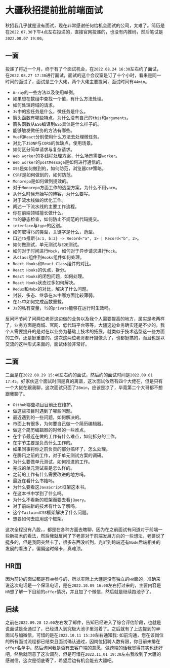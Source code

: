 # 大疆秋招提前批前端面试
秋招我几乎就是没有面试，现在非常感谢任何给机会面试的公司，太难了。简历是在`2022.07.30`下午`4`点左右投递的，直接官网投递的，也没有内推码，然后笔试是`2022.08.07 19:00`。

## 一面
投递了将近一个月，终于有了个面试机会，在`2022.08.24 16:30`左右约了面试，在`2022.08.27 17:30`进行面试，面试的这个会议室是订了十个小时，看来是同一时间的面试了，面试是三个大佬，两个大佬主要提问，面试时间有`44min`。

* `Array`的一些方法以及使用举例。
* 如果想在数组中查找一个值，有什么方法处理。
* 如何处理跨域的请求。
* `Js`中的宏任务是什么，微任务是什么。
* 箭头函数有哪些特点，为什么没有自己的`this`和`arguments`。
* 箭头函数从`ES6`编译到`ES5`具体是什么样子的。
* 能够触发微任务的方法有哪些。
* `Vue`和`React`分别使用什么方法去处理微任务。
* 对比下`JSONP`与`CORS`的优缺点，使用场景。
* 如何区分简单请求与复杂请求。
* `Web worker`的多线程处理方案，什么场景需要`worker`。
* `Web worker`的`postMessage`是如何进行通信的。
* `XSS`是如何做到的，如何防范，浏览器`CSP`策略。
* `CSRF`是如何做到的，如何防范。
* `Monorepo`是如何做到提效的。
* 对于`Monorepo`方面工作的选型方案，为什么不用`yarn`。
* 从什么时候开始写的博客，为什么要写。
* 对于流水线做的优化工作。
* 阐述一下流水线的主要工作流程。
* 你在前端领域擅长做什么。
* `TS`的静态检查，如何防止不规范的代码提交。
* `interface`与`type`的区别。
* 如何取得`TS`的类型，关键字是什么，范型。
* 口述`TS`推断`{a:1, b:2} -> Record<"a", 1> | Record<"b", 2>`。
* 如何做测试，单元测试与`E2E`测试。
* 如何对于时间进行`Mock`，如何对于异步请求进行`Mock`。
* 从`Class`组件到`Hooks`组件如何处理。
* `React Hooks`和`React Class`组件的对比。
* `React Hooks`的优点，拆分。
* `React Hooks`的闭包问题，如何处理。
* `React Hooks`状态过多如何解决。
* `Redux`和`Mobx`的对比，解决了什么问题。
* 封装、多态、继承在`Js`中哪方面比较薄弱。
* 在`Js`中如何完成函数重载。
* `Js`的私有变量，`TS`的`private`能够在运行时生效吗。

反问环节问了问两位老哥这边做的业务以及我个人需要提高的地方，属实是老两样了，业务方面是商城、官网、低代码平台等等，大疆这边业务确实还是不少的，我个人需要提升的是对在以业务为基础上技术的拓展，就类似于技术选型这一些方面的工作，还是挺重要的。这次这两位老哥都开摄像头了，也都挺搞的，而且也是以交流的这种形式来面的，面试体验非常好。

## 二面
二面是在`2022.08.29 15:40`左右约的面试，然后约的面试时间是`2022.09.01 17:45`。好家伙这个面试时间是真的离谱，这次面试依然有四个大佬在，但是只有一个大佬在跟我聊，这次面试只面了`28min`，应该是凉了，毕竟第二个大哥都不想跟我聊了。

* `Github`哪些项目目前还在维护。
* 做这些项目时遇到了哪些问题。
* 最近遇到的一些问题，如何解决的。
* 市面上有很多，为何要自己做一个简历编辑器。
* 做这个简历编辑器的时候的一些难点。
* 在字节最近在做的工作有什么难点，如何拆分的工作。
* 在字节主要是负责什么工作的。
* 如果同事将你之前负责的部分搞坏了，怎么处理。
* 在腾讯之前的工作，对于单元测试方案的调研。
* 为什么要做单元测试，如何推进的工作。
* 完成的单元测试率是怎么样的。
* 之前的工作有什么需要改进的地方吗。
* 最近在看什么书籍吗。
* 为什么要看这`JavaScript`框架这本书。
* 在这本书中学到了什么吗。
* 为什么不看新的框架而要去看`jQuery`。
* 对于前端新的技术有什么了解吗。
* 这个`TailwindCSS`框架解决了什么问题。
* 想要如何去应用这个框架。


这次全程没有八股，，都是在各种方面去瞎聊，因为在之前面试有问道对于前端一些新技术的看法，然后我就反问了下老哥对于前端发展方向的一些想法，老哥说了挺多的，但是我网突然卡了，很多东西没听到，光听到跨端还有`Node`后端相关的发展的看法了，偏偏这时候卡，真难顶。


## HR面
因为前边的面试都是有`HR`参与的，所以实际上大疆是没有独立的`HR`面的，准确来说这次电话是一个保温电话，是在`2022.10.09 16:00`左右打过来的，主要内容是`HR`想了解一下目前的`offer`情况，并且加了个微信，然后就是继续跑池子了。

## 后续
之前在`2022.09.28 12:00`左右发了邮件，告知已经进入了综合评估阶段，也就是说面试是全通过了，已经进入到究极大池子里泡着了。之后就有了上边提到的`HR`面试与加微信，可惜的是在`2022.10.11 15:30`左右通知我: 如前沟通，您在该岗位的所有面试流程都已结束且面试确认通过，因岗位招聘人数有限，你目前未排在`offer`名单中。然后询问我是否有去客户端的意愿，做跨端的话我觉得其实也还好吧，然后就同意了这次调剂，但是可惜在`2022.11.01 19:30`左右我收到了大疆的感谢信，这次是彻底寄了，希望后边有机会能去大疆吧。
